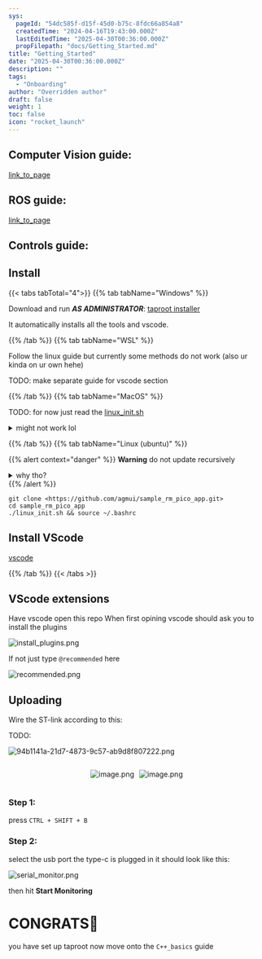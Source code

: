 ```yaml
---
sys:
  pageId: "54dc585f-d15f-45d0-b75c-8fdc66a854a8"
  createdTime: "2024-04-16T19:43:00.000Z"
  lastEditedTime: "2025-04-30T00:36:00.000Z"
  propFilepath: "docs/Getting_Started.md"
title: "Getting_Started"
date: "2025-04-30T00:36:00.000Z"
description: ""
tags:
  - "Onboarding"
author: "Overridden author"
draft: false
weight: 1
toc: false
icon: "rocket_launch"
---
```


## Computer Vision guide:

[link_to_page](86d45bc0-388b-4d26-8848-44f255f73d0e)

## ROS guide:

[link_to_page](3c76c1de-ec8f-46d6-8b0a-294005edc2d5)

## Controls guide:

## Install

{{< tabs tabTotal="4">}}
{{% tab tabName="Windows" %}}

Download and run _**AS ADMINISTRATOR**_: [taproot installer](https://github.com/Thornbots/TeachingFreshies/releases/tag/1.0)

It automatically installs all the tools and vscode.

{{% /tab %}}
{{% tab tabName="WSL" %}}

Follow the linux guide but currently some methods do not work (also ur kinda on ur own hehe)

TODO: make separate guide for vscode section

{{% /tab %}}
{{% tab tabName="MacOS" %}}

TODO: for now just read the [linux_init.sh](https://github.com/agmui/sample_rm_pico_app/blob/main/linux_init.sh)

<details>
<summary>might not work lol</summary>

`brew install libusb pkg-config`

Next install: [vscode](https://code.visualstudio.com/Download)

</details>

{{% /tab %}}
{{% tab tabName="Linux (ubuntu)" %}}

{{% alert context="danger" %}}
**Warning** do not update recursively
<details>
<summary>why tho?</summary>
There are some submodules that may go on for a while (like tinyusb) and I highly
recommend you don't need to get them.
If you want to see what submodules I update just look in `linux_init.sh`
</details>
{{% /alert %}}

```shell
git clone <https://github.com/agmui/sample_rm_pico_app.git>
cd sample_rm_pico_app
./linux_init.sh && source ~/.bashrc
```

## Install VScode

[vscode](https://code.visualstudio.com/Download)

{{% /tab %}}
{{< /tabs >}}

## VScode extensions

Have vscode open this repo
When first opining vscode should ask you to install the plugins

![install_plugins.png](https://prod-files-secure.s3.us-west-2.amazonaws.com/d518164a-d88e-44d1-a4ee-3adb3bd8bce0/89bd30f0-1825-4e77-867b-0a41ce370880/install_plugins.png?X-Amz-Algorithm=AWS4-HMAC-SHA256&X-Amz-Content-Sha256=UNSIGNED-PAYLOAD&X-Amz-Credential=ASIAZI2LB466QRJF76SM%2F20250616%2Fus-west-2%2Fs3%2Faws4_request&X-Amz-Date=20250616T161048Z&X-Amz-Expires=3600&X-Amz-Security-Token=IQoJb3JpZ2luX2VjEHYaCXVzLXdlc3QtMiJHMEUCIQDZGk0s0Qut2Djn85ZnvwbiHfpdYV5ydf1fOw8XjBlyBgIga2DR3ZcDK1UaBWSvPRG6BW4XAJj%2Bf3aN0PrxmWK0ZzUq%2FwMIXxAAGgw2Mzc0MjMxODM4MDUiDBOoWdd73Ml7KzxrFSrcAwLZXV7z3QFkwbjeVJVcKUfe%2BX%2FsxIg5XAgqPNpD5zTzrWEwSabSx5ApHPQSXRKQvkAVzyY0MBodKYcWtgj%2F%2FlVIklAYZ4SbKeF91kIu%2BeeTq9wc2kAEFVQ3jdaUvjHPikH6yxs3mraXELrgsIvNy1lf1DRPk5yWtDxCsr1CbJAO6fht4JLdovz0p4yqBDyo4ZamgGdyTNy2yT%2FUASiYex4QOlVz7UEF9qu2kjq%2FSUz4LJgLnbRZKVUK%2FfnjA8UANHcbLfEU4bQ4FaN%2FrB%2BHTdRayhZVhxICOWinEWVcF57uDE36G9OQpj%2BCGGmNHS06S0yuhqfoXnPSZxTvyGc9UTC0WqN3nyb6t9MWEVc1xnLfdEjNLI3i28DZPm9Z9FPORl93%2FJIw0FExE9WCSR%2FQxaV5b8vwDpPy2y6TQVSg9tCFjgWArgId07QnXPVn9b3bXoEjxLqZkt0qQ9MuGoimIPiLiiZ3KfRYIhtOSn%2FK6GduCKi%2F7jh%2BXAv1JAGwB7AopemazNs66WD2T%2Fmv2I1Q5EL8ISNtKJae8bhntbJsF9nFeTqrPKygkwhjMmhPW%2BrGJV4vVWIILAkPxIkZLpC13QIhjM535PtUKPzVWsyqFfiCL9OcpaKTcxxVygIzMJXIwMIGOqUBzMbOm5vaURaQHrqPIN%2BqxOBDwbvhhoiG%2Be%2BSBtOGNlunc3F9WX6FRr%2FxOjXe4O7Sodybax%2Fo8aEkyxsyAwPUJ66ki6QBNsK5jos4mz45QWoR6VMzygDlPlUK0Oszo6%2FuiWgsbrRtlRwuMxwqD2T1o9g6jtCMOU9b1xfrwzIu0oWtnlqQ%2BtHEdE6eGIuRe8He2mAkieDA36sZg2otLbAVahsmAGin&X-Amz-Signature=c1d4bc0c0ef1b92095f7344ec95e1b4fbeb562bf723e2c8165e1f29290cc3354&X-Amz-SignedHeaders=host&x-amz-checksum-mode=ENABLED&x-id=GetObject)

If not just type `@recommended` here  

![recommended.png](https://prod-files-secure.s3.us-west-2.amazonaws.com/d518164a-d88e-44d1-a4ee-3adb3bd8bce0/61e661e9-5d85-4dfc-be0d-8d2097a5e793/recommended.png?X-Amz-Algorithm=AWS4-HMAC-SHA256&X-Amz-Content-Sha256=UNSIGNED-PAYLOAD&X-Amz-Credential=ASIAZI2LB466QRJF76SM%2F20250616%2Fus-west-2%2Fs3%2Faws4_request&X-Amz-Date=20250616T161048Z&X-Amz-Expires=3600&X-Amz-Security-Token=IQoJb3JpZ2luX2VjEHYaCXVzLXdlc3QtMiJHMEUCIQDZGk0s0Qut2Djn85ZnvwbiHfpdYV5ydf1fOw8XjBlyBgIga2DR3ZcDK1UaBWSvPRG6BW4XAJj%2Bf3aN0PrxmWK0ZzUq%2FwMIXxAAGgw2Mzc0MjMxODM4MDUiDBOoWdd73Ml7KzxrFSrcAwLZXV7z3QFkwbjeVJVcKUfe%2BX%2FsxIg5XAgqPNpD5zTzrWEwSabSx5ApHPQSXRKQvkAVzyY0MBodKYcWtgj%2F%2FlVIklAYZ4SbKeF91kIu%2BeeTq9wc2kAEFVQ3jdaUvjHPikH6yxs3mraXELrgsIvNy1lf1DRPk5yWtDxCsr1CbJAO6fht4JLdovz0p4yqBDyo4ZamgGdyTNy2yT%2FUASiYex4QOlVz7UEF9qu2kjq%2FSUz4LJgLnbRZKVUK%2FfnjA8UANHcbLfEU4bQ4FaN%2FrB%2BHTdRayhZVhxICOWinEWVcF57uDE36G9OQpj%2BCGGmNHS06S0yuhqfoXnPSZxTvyGc9UTC0WqN3nyb6t9MWEVc1xnLfdEjNLI3i28DZPm9Z9FPORl93%2FJIw0FExE9WCSR%2FQxaV5b8vwDpPy2y6TQVSg9tCFjgWArgId07QnXPVn9b3bXoEjxLqZkt0qQ9MuGoimIPiLiiZ3KfRYIhtOSn%2FK6GduCKi%2F7jh%2BXAv1JAGwB7AopemazNs66WD2T%2Fmv2I1Q5EL8ISNtKJae8bhntbJsF9nFeTqrPKygkwhjMmhPW%2BrGJV4vVWIILAkPxIkZLpC13QIhjM535PtUKPzVWsyqFfiCL9OcpaKTcxxVygIzMJXIwMIGOqUBzMbOm5vaURaQHrqPIN%2BqxOBDwbvhhoiG%2Be%2BSBtOGNlunc3F9WX6FRr%2FxOjXe4O7Sodybax%2Fo8aEkyxsyAwPUJ66ki6QBNsK5jos4mz45QWoR6VMzygDlPlUK0Oszo6%2FuiWgsbrRtlRwuMxwqD2T1o9g6jtCMOU9b1xfrwzIu0oWtnlqQ%2BtHEdE6eGIuRe8He2mAkieDA36sZg2otLbAVahsmAGin&X-Amz-Signature=1d986c3e11ddfdc7d26408d95773b268a36debc8b1b32011a7d804c25fde19ec&X-Amz-SignedHeaders=host&x-amz-checksum-mode=ENABLED&x-id=GetObject)

## Uploading

Wire the ST-link according to this:

TODO:

![94b1141a-21d7-4873-9c57-ab9d8f807222.png](https://prod-files-secure.s3.us-west-2.amazonaws.com/d518164a-d88e-44d1-a4ee-3adb3bd8bce0/e5fad17d-ab82-4300-9f4c-505ab4b1202c/94b1141a-21d7-4873-9c57-ab9d8f807222.png?X-Amz-Algorithm=AWS4-HMAC-SHA256&X-Amz-Content-Sha256=UNSIGNED-PAYLOAD&X-Amz-Credential=ASIAZI2LB466QRJF76SM%2F20250616%2Fus-west-2%2Fs3%2Faws4_request&X-Amz-Date=20250616T161048Z&X-Amz-Expires=3600&X-Amz-Security-Token=IQoJb3JpZ2luX2VjEHYaCXVzLXdlc3QtMiJHMEUCIQDZGk0s0Qut2Djn85ZnvwbiHfpdYV5ydf1fOw8XjBlyBgIga2DR3ZcDK1UaBWSvPRG6BW4XAJj%2Bf3aN0PrxmWK0ZzUq%2FwMIXxAAGgw2Mzc0MjMxODM4MDUiDBOoWdd73Ml7KzxrFSrcAwLZXV7z3QFkwbjeVJVcKUfe%2BX%2FsxIg5XAgqPNpD5zTzrWEwSabSx5ApHPQSXRKQvkAVzyY0MBodKYcWtgj%2F%2FlVIklAYZ4SbKeF91kIu%2BeeTq9wc2kAEFVQ3jdaUvjHPikH6yxs3mraXELrgsIvNy1lf1DRPk5yWtDxCsr1CbJAO6fht4JLdovz0p4yqBDyo4ZamgGdyTNy2yT%2FUASiYex4QOlVz7UEF9qu2kjq%2FSUz4LJgLnbRZKVUK%2FfnjA8UANHcbLfEU4bQ4FaN%2FrB%2BHTdRayhZVhxICOWinEWVcF57uDE36G9OQpj%2BCGGmNHS06S0yuhqfoXnPSZxTvyGc9UTC0WqN3nyb6t9MWEVc1xnLfdEjNLI3i28DZPm9Z9FPORl93%2FJIw0FExE9WCSR%2FQxaV5b8vwDpPy2y6TQVSg9tCFjgWArgId07QnXPVn9b3bXoEjxLqZkt0qQ9MuGoimIPiLiiZ3KfRYIhtOSn%2FK6GduCKi%2F7jh%2BXAv1JAGwB7AopemazNs66WD2T%2Fmv2I1Q5EL8ISNtKJae8bhntbJsF9nFeTqrPKygkwhjMmhPW%2BrGJV4vVWIILAkPxIkZLpC13QIhjM535PtUKPzVWsyqFfiCL9OcpaKTcxxVygIzMJXIwMIGOqUBzMbOm5vaURaQHrqPIN%2BqxOBDwbvhhoiG%2Be%2BSBtOGNlunc3F9WX6FRr%2FxOjXe4O7Sodybax%2Fo8aEkyxsyAwPUJ66ki6QBNsK5jos4mz45QWoR6VMzygDlPlUK0Oszo6%2FuiWgsbrRtlRwuMxwqD2T1o9g6jtCMOU9b1xfrwzIu0oWtnlqQ%2BtHEdE6eGIuRe8He2mAkieDA36sZg2otLbAVahsmAGin&X-Amz-Signature=196e4cd90b4d595c06306c457948fbc0b70aadaa0754ac28472f3e6710cc64a0&X-Amz-SignedHeaders=host&x-amz-checksum-mode=ENABLED&x-id=GetObject)

<div style="display: flex;flex-direction: row; column-gap:10px; max-width: 630px;justify-content: center;">
<div>

![image.png](https://prod-files-secure.s3.us-west-2.amazonaws.com/d518164a-d88e-44d1-a4ee-3adb3bd8bce0/210ecb78-1116-4d7b-b9b7-2292f66fa2c2/image.png?X-Amz-Algorithm=AWS4-HMAC-SHA256&X-Amz-Content-Sha256=UNSIGNED-PAYLOAD&X-Amz-Credential=ASIAZI2LB466WMO6O65G%2F20250616%2Fus-west-2%2Fs3%2Faws4_request&X-Amz-Date=20250616T161052Z&X-Amz-Expires=3600&X-Amz-Security-Token=IQoJb3JpZ2luX2VjEHYaCXVzLXdlc3QtMiJHMEUCIQCgYmXGNARBUAqWWkNQ8CYrDocMAmQHbz1IE2CqVG0MdwIgRkWDxFgl%2FeVeiwwp2wA8kUo2md8nzMLARl7v9bEQ8Hkq%2FwMIXxAAGgw2Mzc0MjMxODM4MDUiDGFDNmK7LGILnkQ10CrcAy2Jxi06iVuIyE%2BbwkHCVu82Jxjjqq29ByN22WgJMJNG6mPQeEH3PJ69ys8ssN66A6pZEtruQY1w4bft%2FxKEfQ0r%2B%2FdPJn1jIH9DCOrVzFZ7U7DoUbpa443VbsUeVlHIEB5vKlGsVVpLd86pYtyXQ7xEKb9CVcxfNAs3BptjwSjGHwGCsXfu8UhQGgS7PukbHGZ0cbAp9Pvkz9C9a4WWIi%2B5Y9JbMtrWinbGHfrq3FYAjJd81%2BmtLjTVpM1S8bFAg3fB0kxJKffdQbIDrRrFHkTWzQQTNMb9OzQCRkRICzCpk2syaDuhSA7iZCTJUzTCktLOb5sFZnQZb4PN3Gub9Od6XVtGBZD4WViBhKKnK3WYugLImIQLolpqw39MDhAmPn%2FiL4ChDYmTOUQRT%2B1D2UQ6Yfrmdzay5bmX0N6QKPhgU9r7CiB3poxnpY%2BY09Im4O97SFza7BuWWCYG60NZRDcBj0ovajTHUuZ5CrqJqzH92J13kjR%2BsLgZ30E%2BTT3coXnxXLlk1y774j8Iw%2FajaBxA7vCjD%2BIGQ7vY58B1C5%2B4w7VPcxVY1K6aPRRNuOumNZf4p4KWHXPuMmDlaDWcmlJ4PIL%2BiqmJrwECM%2BrjhxJ3IwqdT2qojWhzWUBmMMXIwMIGOqUB1zzG76ilssQskbinBvs2Zil%2BNbnW5EQwSIE%2FnMhbpe3QsrmBtTyb1Jv4eZAljXY08YzhnVYTanHvKFOCfIKYalvLKEvn1ENdaxD58aWa7kP1GDnFupCDyS1gWfb6W8Vo2MiGlYXBDJMqSA1lBeAetMfEG44GryfztIMnJ%2Bd7JjCzO8f54ARXb0UBskq4zFWcjvAo4n7hofRWd2WLviCNbgzb2zXa&X-Amz-Signature=06b425c208f28eb2a2b5c3aa7983d8ca2119c27b590667600da7af0c385c894d&X-Amz-SignedHeaders=host&x-amz-checksum-mode=ENABLED&x-id=GetObject)

</div>
<div>

![image.png](https://prod-files-secure.s3.us-west-2.amazonaws.com/d518164a-d88e-44d1-a4ee-3adb3bd8bce0/33a0fd0f-8ca6-4a86-8e09-26e95ded1fff/image.png?X-Amz-Algorithm=AWS4-HMAC-SHA256&X-Amz-Content-Sha256=UNSIGNED-PAYLOAD&X-Amz-Credential=ASIAZI2LB466V7SANTUV%2F20250616%2Fus-west-2%2Fs3%2Faws4_request&X-Amz-Date=20250616T161052Z&X-Amz-Expires=3600&X-Amz-Security-Token=IQoJb3JpZ2luX2VjEHYaCXVzLXdlc3QtMiJGMEQCIACGpZ6b%2F3gnwDYSqlTbPXtsU6WqSBPvqYTdX6GtqjIgAiBtNg1L06VHdc070e3AfbSwOV3rnMfSMpdIVXfe2CXAEir%2FAwhfEAAaDDYzNzQyMzE4MzgwNSIMTpBJYvqPs5c9WKyDKtwD%2BMRsxk3AdQ47EsloRG60%2F9kpUSR4luqG%2BF8mmre9O%2FgPyN%2BwAK4Egm1QtrGF9%2F1DD2REK95gRX9Bb%2B%2BuaEwAbLrsUdSizJAFnltRYpvYevvjJXRhk%2B8f89vTjZm2lwdnNX9NLr4Fme6tiuv5%2Ff6b9cooRsXDoILweYzw9%2BwWHTgnIun3Jg5msUI%2F1ek3sWm6tAm9rcl6bS%2FLmQLhyGN8efsD81OAA5n8fj%2FlvKWG2Mn5cSHQpQZFhRoEdBbHGX7a1lZQ1bnCDFkQ3HZYhQUABPiF2RI4GR6eJ8wFb1X0gu1Ek8BNuxOCrhdKBoTySQMEuxTHbi%2BpFzaznb5Y%2FPQVNIou9L732ttn7NReZkTVQADx5k%2FzAxCWLsm%2BloOdV4CYiDacBP6xi5JNhE06XQo0b0VOWpEEpFKCWlD%2BnGf%2FiPAeKdJKlAWUUXj74TRurIvQyLbbfc6Tnpb%2BRYKWyfmUCsV4amhFHfB%2FD1%2B3E%2BMvZla86NSZ3Eh%2FfaL%2BeVZjzrQsSmn0hVL%2BF3rON9pRrGinX8msodO36HO1z1OgNdH%2FqMtpM6nY%2FHKXNyhsU3WAFYdNurerAUr4zX63l1DpYNSvpriuy71HE4gY%2Bc7ELvFL%2Fyv4hpdZoo53OTKoRYwwt8nAwgY6pgGOkeyc4by46CZWJ14zYCRRfuK9FXvwA9rIjjNIW621eK17hOkLRtiu0YtQ2ExdxU6Qo4gD5rAZsaku9IvzROSfCSnfGIZhJAUbD%2FK4PaADI%2B%2F4G5PFIAj6CK1cceKLiVXRG4sVHr%2FCXSqT8MoYRBOmUBzVYsLYZLFHLWC%2BuvxWtZVw1NvaVUsagQepkHCcIPyrSEkI7c1PFCc6LVl6byMZU%2FYqz1dr&X-Amz-Signature=f9ca5a598a9b511435f0ba2f52e4c7dcd5b11094bea1e61ac46a722c14207560&X-Amz-SignedHeaders=host&x-amz-checksum-mode=ENABLED&x-id=GetObject)

</div>
</div>

### Step 1:

press `CTRL + SHIFT + B`

### Step 2:

select the usb port the type-c is plugged in it should look like this:

![serial_monitor.png](https://prod-files-secure.s3.us-west-2.amazonaws.com/d518164a-d88e-44d1-a4ee-3adb3bd8bce0/f03f4774-05d4-4393-b6a0-d5efb6d315ab/serial_monitor.png?X-Amz-Algorithm=AWS4-HMAC-SHA256&X-Amz-Content-Sha256=UNSIGNED-PAYLOAD&X-Amz-Credential=ASIAZI2LB466QRJF76SM%2F20250616%2Fus-west-2%2Fs3%2Faws4_request&X-Amz-Date=20250616T161048Z&X-Amz-Expires=3600&X-Amz-Security-Token=IQoJb3JpZ2luX2VjEHYaCXVzLXdlc3QtMiJHMEUCIQDZGk0s0Qut2Djn85ZnvwbiHfpdYV5ydf1fOw8XjBlyBgIga2DR3ZcDK1UaBWSvPRG6BW4XAJj%2Bf3aN0PrxmWK0ZzUq%2FwMIXxAAGgw2Mzc0MjMxODM4MDUiDBOoWdd73Ml7KzxrFSrcAwLZXV7z3QFkwbjeVJVcKUfe%2BX%2FsxIg5XAgqPNpD5zTzrWEwSabSx5ApHPQSXRKQvkAVzyY0MBodKYcWtgj%2F%2FlVIklAYZ4SbKeF91kIu%2BeeTq9wc2kAEFVQ3jdaUvjHPikH6yxs3mraXELrgsIvNy1lf1DRPk5yWtDxCsr1CbJAO6fht4JLdovz0p4yqBDyo4ZamgGdyTNy2yT%2FUASiYex4QOlVz7UEF9qu2kjq%2FSUz4LJgLnbRZKVUK%2FfnjA8UANHcbLfEU4bQ4FaN%2FrB%2BHTdRayhZVhxICOWinEWVcF57uDE36G9OQpj%2BCGGmNHS06S0yuhqfoXnPSZxTvyGc9UTC0WqN3nyb6t9MWEVc1xnLfdEjNLI3i28DZPm9Z9FPORl93%2FJIw0FExE9WCSR%2FQxaV5b8vwDpPy2y6TQVSg9tCFjgWArgId07QnXPVn9b3bXoEjxLqZkt0qQ9MuGoimIPiLiiZ3KfRYIhtOSn%2FK6GduCKi%2F7jh%2BXAv1JAGwB7AopemazNs66WD2T%2Fmv2I1Q5EL8ISNtKJae8bhntbJsF9nFeTqrPKygkwhjMmhPW%2BrGJV4vVWIILAkPxIkZLpC13QIhjM535PtUKPzVWsyqFfiCL9OcpaKTcxxVygIzMJXIwMIGOqUBzMbOm5vaURaQHrqPIN%2BqxOBDwbvhhoiG%2Be%2BSBtOGNlunc3F9WX6FRr%2FxOjXe4O7Sodybax%2Fo8aEkyxsyAwPUJ66ki6QBNsK5jos4mz45QWoR6VMzygDlPlUK0Oszo6%2FuiWgsbrRtlRwuMxwqD2T1o9g6jtCMOU9b1xfrwzIu0oWtnlqQ%2BtHEdE6eGIuRe8He2mAkieDA36sZg2otLbAVahsmAGin&X-Amz-Signature=06da8dd514e177f2e6c57077d12cb86f2059168396d38a221e6a1eee50cb38c6&X-Amz-SignedHeaders=host&x-amz-checksum-mode=ENABLED&x-id=GetObject)

then hit **Start Monitoring**

# CONGRATS🎉

you have set up taproot now move onto the `C++_basics` guide
